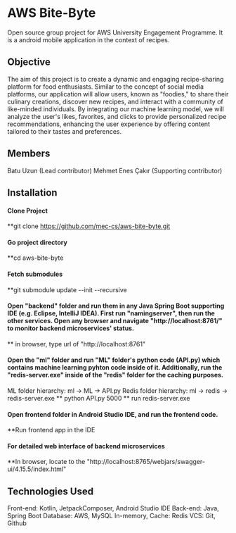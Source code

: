# AWS Bite-Byte
Open source group project for AWS University Engagement Programme. It is a android mobile application in the context of recipes.


## Objective
The aim of this project is to create a dynamic and engaging recipe-sharing platform for food enthusiasts. Similar to the concept of social media platforms, our application will allow users, known as "foodies," to share their culinary creations, discover new recipes, and interact with a community of like-minded individuals. By integrating our machine learning model, we will analyze the user's likes, favorites, and clicks to provide personalized recipe recommendations, enhancing the user experience by offering content tailored to their tastes and preferences.


## Members
Batu Uzun (Lead contributor)
Mehmet Enes Çakır (Supporting contributor)


## Installation
#### Clone Project
  **git clone https://github.com/mec-cs/aws-bite-byte.git

#### Go project directory
  **cd aws-bite-byte

#### Fetch submodules
  **git submodule update --init --recursive

#### Open "backend" folder and run them in any Java Spring Boot supporting IDE (e.g. Eclipse, IntelliJ IDEA). First run "namingserver", then run the other services. Open any browser and navigate "http://localhost:8761/" to monitor backend microservices' status.
  ** in browser, type url of "http://localhost:8761"

#### Open the "ml" folder and run "ML" folder's python code (API.py) which contains machine learning pyhton code inside of it. Additionally, run the "redis-server.exe" inside of the "redis" folder for the caching purposes.
ML folder hierarchy: ml -> ML -> API.py
Redis folder hierarchy: ml -> redis -> redis-server.exe
  ** python API.py 5000
  ** run redis-server.exe

#### Open frontend folder in Android Studio IDE, and run the frontend code.
  **Run frontend app in the IDE

#### For detailed web interface of backend microservices
  **In browser, locate to the "http://localhost:8765/webjars/swagger-ui/4.15.5/index.html"

## Technologies Used

Front-end: Kotlin, JetpackComposer, Android Studio IDE
Back-end: Java, Spring Boot
Database: AWS, MySQL
In-memory, Cache: Redis
VCS: Git, Github

